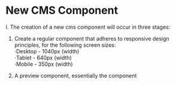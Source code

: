 # New CMS Component

I. The creation of a new cms component will occur in three stages:

1. Create a regular component that adheres to responsive design principles, for the following screen sizes: <br>
⋅Desktop - 1040px (width) <br>
⋅Tablet - 640px  (width) <br>
⋅Mobile - 350px  (width) <br>

2. A preview component, essentially the component 

